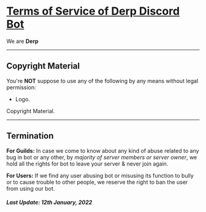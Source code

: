 # **[Terms of Service of Derp Discord Bot](blackwidowdev.fun)**

We are **Derp**

---

## **Copyright Material**

You're **NOT** suppose to use any of the following by any means without legal permission:
- Logo.

Copyright Material.

---

## **Termination**

**For Guilds:** In case we come to know about any kind of abuse related to any bug in bot or any other, by *majority of server members or server owner*, we hold all the rights for bot to leave your server & never join again.


**For Users:** If we find any user abusing bot or misusing its function to bully or to cause trouble to other people, we reserve the right to ban the user from using our bot.

##### Last Update: 12th January, 2022
